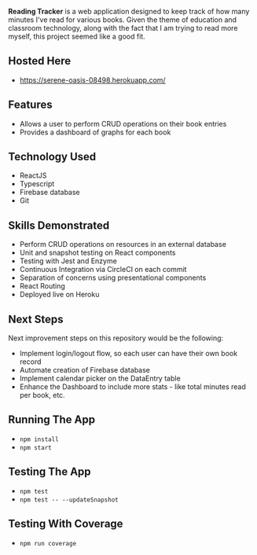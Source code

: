 **Reading Tracker** is a web application designed to keep track of how many minutes I've read for various books. Given the theme of education and classroom technology, along with the fact that I am trying to read more myself, this project seemed like a good fit.

## Hosted Here
* https://serene-oasis-08498.herokuapp.com/

## Features
* Allows a user to perform CRUD operations on their book entries
* Provides a dashboard of graphs for each book

## Technology Used
* ReactJS
* Typescript
* Firebase database
* Git

## Skills Demonstrated
* Perform CRUD operations on resources in an external database
* Unit and snapshot testing on React components
* Testing with Jest and Enzyme
* Continuous Integration via CircleCI on each commit
* Separation of concerns using presentational components
* React Routing
* Deployed live on Heroku

## Next Steps
Next improvement steps on this repository would be the following:
* Implement login/logout flow, so each user can have their own book record
* Automate creation of Firebase database
* Implement calendar picker on the DataEntry table
* Enhance the Dashboard to include more stats - like total minutes read per book, etc.

## Running The App
* `npm install`
* `npm start`

## Testing The App
* `npm test`
* `npm test -- --updateSnapshot`

## Testing With Coverage
* `npm run coverage`
